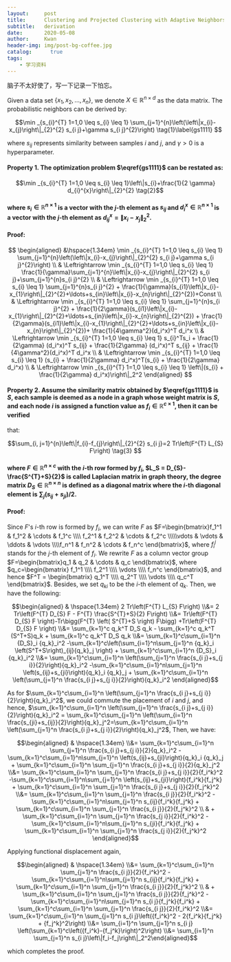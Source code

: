 ```yaml
---
layout:     post
title:      Clustering and Projected Clustering with Adaptive Neighbors
subtitle:   derivation
date:       2020-05-08
author:     Kwan
header-img: img/post-bg-coffee.jpg
catalog: 	  true
tags:
    - 学习资料
---
```


脑子不太好使了，写一下记录一下怕忘。

Given a data set $\left\{x_{1}, x_{2}, \ldots, x_{n}\right\}$, we denote $X \in \mathbb{R}^{n \times d}$ as the data matrix. The probabilistic
neighbors can be derived by:

$$\min _{s_{i}^{T} 1=1,0 \leq s_{i} \leq 1} \sum_{j=1}^{n}\left(\left\|x_{i}-x_{j}\right\|_{2}^{2} s_{i j}+\gamma s_{i j}^{2}\right)  \tag{1}\label{gs1111}  $$

where $s_{ij}$ represents similarity between samples $i$ and $j$, and $\gamma>0$ is a hyperparameter.

#### Property 1.  The optimization problem  $\eqref{gs1111}$  can be restated as:

$$\min _{s_{i}^{T} 1=1,0 \leq s_{i} \leq 1}\left\|s_{i}+\frac{1}{2 \gamma} d_{i}^{x}\right\|_{2}^{2} \tag{2}$$

#### where $s_{i} \in \mathbb{R}^{n \times 1}$ is a vector with the $j$-th element as $s_{ij}$ and $d_{i}^{x} \in \mathbb{R}^{n \times 1}$ is a vector with the $j$-th element as $d_{i j}^{x}=\left\|x_{i}-x_{j}\right\|_{2}^{2}$.

#### Proof: 

$$ \begin{aligned} &\hspace{1.34em} \min _{s_{i}^{T} 1=1,0 \leq s_{i} \leq 1} \sum_{j=1}^{n}\left(\left\|x_{i}-x_{j}\right\|_{2}^{2} s_{i j}+\gamma s_{i j}^{2}\right) \\ & \Leftrightarrow \min _{s_{i}^{T} 1=1,0 \leq s_{i} \leq 1} \frac{1}{\gamma}\sum_{j=1}^{n}\left\|x_{i}-x_{j}\right\|_{2}^{2} s_{i j}+\sum_{j=1}^{n}s_{i j}^{2} \\ & \Leftrightarrow \min _{s_{i}^{T} 1=1,0 \leq s_{i} \leq 1} \sum_{j=1}^{n}s_{i j}^{2} + \frac{1}{\gamma}(s_{i1}\left\|x_{i}-x_{1}\right\|_{2}^{2}+\ldots+s_{in}\left\|x_{i}-x_{n}\right\|_{2}^{2})+Const \\ & \Leftrightarrow \min _{s_{i}^{T} 1=1,0 \leq s_{i} \leq 1} \sum_{j=1}^{n}s_{i j}^{2} + \frac{1}{2\gamma}(s_{i1}\left\|x_{i}-x_{1}\right\|_{2}^{2}+\ldots+s_{in}\left\|x_{i}-x_{n}\right\|_{2}^{2})  + \frac{1}{2\gamma}(s_{i1}\left\|x_{i}-x_{1}\right\|_{2}^{2}+\ldots+s_{in}\left\|x_{i}-x_{n}\right\|_{2}^{2})+ \frac{1}{4\gamma^2}(d_i^x)^T d_i^x \\ & \Leftrightarrow \min _{s_{i}^{T} 1=1,0 \leq s_{i} \leq 1} s_{i}^Ts_i + \frac{1}{2\gamma} (d_i^x)^T s_{ij} + \frac{1}{2\gamma} (d_i^x)^T s_{ij} + \frac{1}{4\gamma^2}(d_i^x)^T d_i^x \\ & \Leftrightarrow \min _{s_{i}^{T} 1=1,0 \leq s_{i} \leq 1} (s_{i} + \frac{1}{2\gamma} d_i^x)^T(s_{i} + \frac{1}{2\gamma} d_i^x)  \\ & \Leftrightarrow \min _{s_{i}^{T} 1=1,0 \leq s_{i} \leq 1} \left\|(s_{i} + \frac{1}{2\gamma} d_i^x)\right\|_2^2  \end{aligned} $$



#### Property 2.  Assume the similarity matrix obtained by $\eqref{gs1111}$ is $S$, each sample is deemed as a node in a graph whose weight matrix is $S$, and each node $i$ is assigned a function value as $f_{i} \in \mathbb{R}^{c \times 1}$, then it can be verified
that:

$$\sum_{i, j=1}^{n}\left\|f_{i}-f_{j}\right\|_{2}^{2} s_{i j}=2 Tr\left(F^{T} L_{S} F\right) \tag{3} $$

#### where $F \in \mathbb{R}^{n \times c}$ with the $i$-th row formed by $f_i$, $L_S = D_{S}-\frac{S^{T}+S}{2}$ is called Laplacian matrix in graph theory, the degree matrix $D_{S} \in \mathbb{R}^{n \times n}$ is defined as a diagonal matrix where the $i$-th diagonal element is $\sum_{j}\left(s_{i j}+s_{j i}\right) / 2$.

#### Proof:

Since $F$'s $i$-th row is formed by $f_i$, we can write $F$ as $F=\begin{bmatrix}f_1^1     & f_1^2      & \cdots & f_1^c      \\\\ f_2^1      & f_2^2      & \cdots & f_2^c      \\\\\vdots & \vdots & \ddots & \vdots \\\\f_n^1      & f_n^2      & \cdots & f_n^c      \end{bmatrix}$, where $f_i^j$ stands for the $j$-th element of $f_i$. We rewrite $F$ as a column vector group $F=\begin{bmatrix}q_1     & q_2      & \cdots & q_c  \end{bmatrix}$, where $q_c=\begin{bmatrix} f_1^1   \\\\   f_2^1 \\\\     \vdots \\\\  f_n^c \end{bmatrix}$, and hence $F^T = \begin{bmatrix} q_1^T   \\\\   q_2^T \\\\     \vdots \\\\  q_c^T \end{bmatrix}$. Besides, we set ${q_k}_i$ to be the $i$-th element of $q_k$. Then, we have the following:  



$$\begin{aligned}  &  \hspace{1.34em} 2 Tr\left(F^{T} L_{S} F\right) \\&= 2 Tr\left(F^{T} D_{S} F - F^{T} \frac{S^{T}+S}{2} F\right) \\&=  Tr\left(F^{T} D_{S} F \right)-Tr\bigg(F^{T} \left( S^{T}+S \right) F\bigg) +Tr\left(F^{T} D_{S} F \right) \\&= \sum_{k=1}^c q_k^T D_S q_k - \sum_{k=1}^c q_k^T (S^T+S)q_k + \sum_{k=1}^c q_k^T D_S q_k \\&= \sum_{k=1}^c\sum_{i=1}^n {D_S}_i {q_k}_i^2 -\sum_{k=1}^c\left(\sum_{i=1}^n\sum_{j=1}^n {q_k}_i \left(S^T+S\right)_{ij}{q_k}_j \right) + \sum_{k=1}^c\sum_{i=1}^n {D_S}_i {q_k}_i^2   \\&= \sum_{k=1}^c\sum_{i=1}^n \left(\sum_{j=1}^n \frac{s_{i j}+s_{j i}}{2}\right){q_k}_i^2 -\sum_{k=1}^c\sum_{i=1}^n\sum_{j=1}^n \left(s_{ij}+s_{ji}\right){q_k}_i {q_k}_j + \sum_{k=1}^c\sum_{i=1}^n \left(\sum_{j=1}^n \frac{s_{i j}+s_{j i}}{2}\right){q_k}_i^2       \end{aligned}$$

As for $\sum_{k=1}^c\sum_{i=1}^n \left(\sum_{j=1}^n \frac{s_{i j}+s_{j i}}{2}\right){q_k}_i^2$, we could commute the placement of $i$ and $j$, and hence, $\sum_{k=1}^c\sum_{i=1}^n \left(\sum_{j=1}^n \frac{s_{i j}+s_{j i}}{2}\right){q_k}_i^2 = \sum_{k=1}^c\sum_{j=1}^n \left(\sum_{i=1}^n \frac{s_{ji}+s_{ij}}{2}\right){q_k}_j^2=\sum_{k=1}^c\sum_{i=1}^n \left(\sum_{j=1}^n \frac{s_{i j}+s_{j i}}{2}\right){q_k}_j^2$, Then, we have:

$$\begin{aligned}  &  \hspace{1.34em}  \\&= \sum_{k=1}^c\sum_{i=1}^n \sum_{j=1}^n \frac{s_{i j}+s_{j i}}{2}{q_k}_i^2 -\sum_{k=1}^c\sum_{i=1}^n\sum_{j=1}^n \left(s_{ij}+s_{ji}\right){q_k}_i {q_k}_j + \sum_{k=1}^c\sum_{i=1}^n \sum_{j=1}^n \frac{s_{i j}+s_{j i}}{2}{q_k}_j^2  \\&= \sum_{k=1}^c\sum_{i=1}^n \sum_{j=1}^n \frac{s_{i j}+s_{j i}}{2}{f_i^k}^2 -\sum_{k=1}^c\sum_{i=1}^n\sum_{j=1}^n \left(s_{ij}+s_{ji}\right){f_i^k}{f_j^k} + \sum_{k=1}^c\sum_{i=1}^n \sum_{j=1}^n \frac{s_{i j}+s_{j i}}{2}{f_j^k}^2 \\&= \sum_{k=1}^c\sum_{i=1}^n \sum_{j=1}^n \frac{s_{i j}}{2}{f_i^k}^2 -\sum_{k=1}^c\sum_{i=1}^n\sum_{j=1}^n s_{ij}{f_i^k}{f_j^k} + \sum_{k=1}^c\sum_{i=1}^n \sum_{j=1}^n \frac{s_{i j}}{2}{f_j^k}^2  \\ & + \sum_{k=1}^c\sum_{i=1}^n \sum_{j=1}^n \frac{s_{j i}}{2}{f_i^k}^2 -\sum_{k=1}^c\sum_{i=1}^n\sum_{j=1}^n s_{ji}{f_i^k}{f_j^k} + \sum_{k=1}^c\sum_{i=1}^n \sum_{j=1}^n \frac{s_{j i}}{2}{f_j^k}^2  \end{aligned}$$

Applying functional displacement again, 

$$\begin{aligned}  &  \hspace{1.34em}   \\&= \sum_{k=1}^c\sum_{i=1}^n \sum_{j=1}^n \frac{s_{i j}}{2}{f_i^k}^2 -\sum_{k=1}^c\sum_{i=1}^n\sum_{j=1}^n s_{ij}{f_i^k}{f_j^k} + \sum_{k=1}^c\sum_{i=1}^n \sum_{j=1}^n \frac{s_{i j}}{2}{f_j^k}^2  \\ & + \sum_{k=1}^c\sum_{i=1}^n \sum_{j=1}^n \frac{s_{i j}}{2}{f_j^k}^2 -\sum_{k=1}^c\sum_{i=1}^n\sum_{j=1}^n s_{i j}{f_j^k}{f_i^k} + \sum_{k=1}^c\sum_{i=1}^n \sum_{j=1}^n \frac{s_{i j}}{2}{f_i^k}^2 \\&= \sum_{k=1}^c\sum_{i=1}^n \sum_{j=1}^n s_{i j}\left({f_i^k}^2 - 2{f_i^k}{f_j^k} + {f_j^k}^2\right) \\&= \sum_{i=1}^n \sum_{j=1}^n s_{i j} \left(\sum_{k=1}^c\left({f_i^k}-{f_j^k}\right)^2\right) \\&=  \sum_{i=1}^n \sum_{j=1}^n s_{i j}\left\|f_i-f_j\right\|_2^2\end{aligned}$$

which completes the proof.

